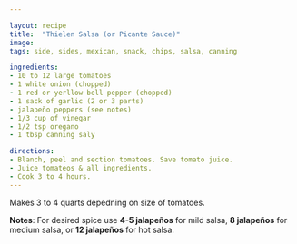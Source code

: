 ```yaml
---

layout: recipe
title:  "Thielen Salsa (or Picante Sauce)"
image: 
tags: side, sides, mexican, snack, chips, salsa, canning

ingredients:
- 10 to 12 large tomatoes
- 1 white onion (chopped)
- 1 red or yerllow bell pepper (chopped)
- 1 sack of garlic (2 or 3 parts)
- jalapeño peppers (see notes)
- 1/3 cup of vinegar
- 1/2 tsp oregano
- 1 tbsp canning saly

directions:
- Blanch, peel and section tomatoes. Save tomato juice.
- Juice tomateos & all ingredients.
- Cook 3 to 4 hours.
---
```


Makes 3 to 4 quarts depedning on size of tomatoes.

**Notes**: For desired spice use **4-5 jalapeños** for mild salsa, **8 jalapeños** for medium salsa, or **12 jalapeños** for hot salsa.